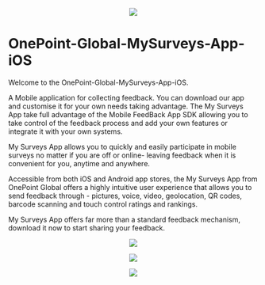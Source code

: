<p align="center">
  <img src="https://www.onepointglobal.com/Images/OPG_Github_logo.png"/>
</p>

# OnePoint-Global-MySurveys-App-iOS

Welcome to the OnePoint-Global-MySurveys-App-iOS.

A Mobile application for collecting feedback. You can download our app and customise it for your own needs taking advantage. The My Surveys App take full advantage of the Mobile FeedBack App SDK allowing you to take control of the feedback process and add your own features or integrate it with your own systems.

My Surveys App allows you to quickly and easily participate in mobile surveys no matter if you are off or online- leaving feedback when it is convenient for you, anytime and anywhere.

Accessible from both iOS and Android app stores, the My Surveys App from OnePoint Global offers a highly intuitive user experience that allows you to send feedback through - pictures, voice, video, geolocation, QR codes, barcode scanning and touch control ratings and rankings.

My Surveys App offers far more than a standard feedback mechanism, download it now to start sharing your feedback.



<p align="center">
  <img src="https://www.onepointglobal.com/Images/OPG_Github_LoginPage.jpg"/>
</p>

<p align="center">
  <img src="https://www.onepointglobal.com/Images/OPG_Github_SurveyByLoc.jpg"/>
</p>

<p align="center">
  <img src="https://www.onepointglobal.com/Images/OPG_Github_SurveysPage.jpg"/>
</p>
